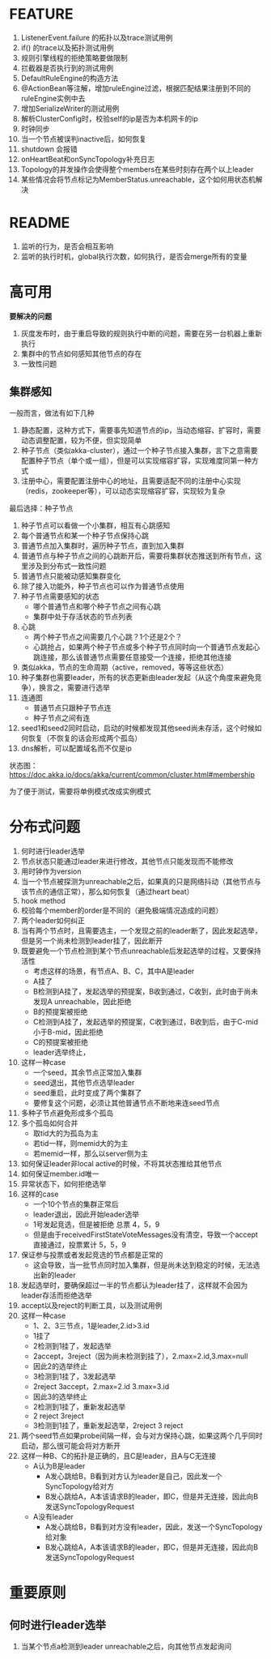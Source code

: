 # FEATURE

1. ListenerEvent.failure 的拓扑以及trace测试用例
2. if() 的trace以及拓扑测试用例
3. 规则引擎线程的拒绝策略要做限制
4. 拦截器是否执行到的测试用例
5. DefaultRuleEngine的构造方法
6. @ActionBean等注解，增加ruleEngine过滤，根据匹配结果注册到不同的ruleEngine实例中去
7. 增加SerializeWriter的测试用例
8. 解析ClusterConfig时，校验self的ip是否为本机网卡的ip
9. 时钟同步
10. 当一个节点被误判inactive后，如何恢复
11. shutdown 会报错
12. onHeartBeat和onSyncTopology补充日志
13. Topology的并发操作会使得整个members在某些时刻存在两个以上leader
14. 某些情况会将节点标记为MemberStatus.unreachable，这个如何用状态机解决

# README

1. 监听的行为，是否会相互影响
2. 监听的执行时机，global执行次数，如何执行，是否会merge所有的变量


# 高可用

__要解决的问题__

1. 灰度发布时，由于重启导致的规则执行中断的问题，需要在另一台机器上重新执行
1. 集群中的节点如何感知其他节点的存在
1. 一致性问题

## 集群感知

一般而言，做法有如下几种

1. 静态配置，这种方式下，需要事先知道节点的ip，当动态缩容、扩容时，需要动态调整配置，较为不便，但实现简单
1. 种子节点（类似akka-cluster），通过一个种子节点接入集群，言下之意需要配置种子节点（单个或一组），但是可以实现缩容扩容，实现难度同第一种方式
1. 注册中心，需要配置注册中心的地址，且需要适配不同的注册中心实现（redis，zookeeper等），可以动态实现缩容扩容，实现较为复杂

最后选择：种子节点

1. 种子节点可以看做一个小集群，相互有心跳感知
1. 每个普通节点和某一个种子节点保持心跳
1. 普通节点加入集群时，遍历种子节点，直到加入集群
1. 普通节点与种子节点之间的心跳断开后，需要将集群状态推送到所有节点，这里涉及到分布式一致性问题
1. 普通节点只能被动感知集群变化
1. 除了接入功能外，种子节点也可以作为普通节点使用
1. 种子节点需要感知的状态
    * 哪个普通节点和哪个种子节点之间有心跳
    * 集群中处于存活状态的节点列表
1. 心跳
    * 两个种子节点之间需要几个心跳？1个还是2个？
    * 心跳抢占，如果两个种子节点或多个种子节点同时向一个普通节点发起心跳连接，那么该普通节点需要任意接受一个连接，拒绝其他连接
1. 类似akka，节点的生命周期（active，removed，等等这些状态）
1. 种子集群也需要leader，所有的状态更新由leader发起（从这个角度来避免竞争），换言之，需要进行选举
1. 连通图
    * 普通节点只跟种子节点连
    * 种子节点之间有连
1. seed1和seed2同时启动，启动的时候都发现其他seed尚未存活，这个时候如何恢复（不恢复的话会形成两个孤岛）
1. dns解析，可以配置域名而不仅是ip

状态图：https://doc.akka.io/docs/akka/current/common/cluster.html#membership

为了便于测试，需要将单例模式改成实例模式

# 分布式问题

1. 何时进行leader选举
1. 节点状态只能通过leader来进行修改，其他节点只能发现而不能修改
1. 用时钟作为version
1. 当一个节点被探测为unreachable之后，如果真的只是网络抖动（其他节点与该节点的通信正常），那么如何恢复（通过heart beat）
1. hook method
1. 校验每个member的order是不同的（避免极端情况造成的问题）
1. 两个leader如何纠正
1. 当有两个节点时，且需要选主，一个发现之前的leader断了，因此发起选举，但是另一个尚未检测到leader挂了，因此断开
1. 既要避免一个节点检测到某个节点unreachable后发起选举的过程，又要保持活性
    * 考虑这样的场景，有节点A、B、C，其中A是leader
    * A挂了
    * B检测到A挂了，发起选举的预提案，B收到通过，C收到，此时由于尚未发现A unreachable，因此拒绝
    * B的预提案被拒绝
    * C检测到A挂了，发起选举的预提案，C收到通过，B收到后，由于C-mid小于B-mid，因此拒绝
    * C的预提案被拒绝
    * leader选举终止，
1. 这样一种case
    * 一个seed，其余节点正常加入集群
    * seed退出，其他节点选举leader
    * seed重启，此时变成了两个集群了
    * 要修复这个问题，必须让其他普通节点不断地来连seed节点
1. 多种子节点避免形成多个孤岛
1. 多个孤岛如何合并
    * 取tid大的为孤岛为主
    * 若tid一样，则memid大的为主
    * 若memid一样，那么以server侧为主
1. 如何保证leader非local active的时候，不将其状态推给其他节点
1. 如何保证member.id唯一
1. 异常状态下，如何拒绝选举
1. 这样的case
    * 一个10个节点的集群正常后
    * leader退出，因此开始leader选举
    * 1号发起竞选，但是被拒绝  总票 4，5，9
    * 但是由于receivedFirstStateVoteMessages没有清空，导致一个accept直接通过，投票累计 5，5，9
1. 保证参与投票或者发起竞选的节点都是正常的
    * 这会导致，当一批节点同时加入集群，但是尚未达到稳定的时候，无法选出新的leader
1. 发起选举时，要确保超过一半的节点都认为leader挂了，这样就不会因为leader存活而拒绝选举
1. accept以及reject的判断工具，以及测试用例
1. 这样一种case
    * 1、2、3三节点，1是leader,2.id>3.id
    * 1挂了
    * 2检测到1挂了，发起选举
    * 2accept，3reject（因为尚未检测到挂了），2.max=2.id,3.max=null
    * 因此2的选举终止
    * 3检测到1挂了，3发起选举
    * 2reject 3accept，2.max=2.id  3.max=3.id
    * 因此3的选举终止
    * 2检测到1挂了，重新发起选举
    * 2 reject 3reject
    * 3检测到1挂了，重新发起选举，2reject 3 reject
1. 两个seed节点如果probe间隔一样，会与对方保持心跳，如果这两个几乎同时启动，那么很可能会将对方断开
1. 这样一种B、C的拓扑是正确的，且C是leader，且A与C无连接
    * A认为B是leader
        * A发心跳给B，B看到对方认为leader是自己，因此发一个SyncTopology给对方
        * B发心跳给A，A本该请求B的leader，即C，但是并无连接，因此向B发送SyncTopologyRequest
    * A没有leader
        * A发心跳给B，B看到对方没有leader，因此，发送一个SyncTopology给对象
        * B发心跳给A，A本该请求B的leader，即C，但是并无连接，因此向B发送SyncTopologyRequest

# 重要原则

## 何时进行leader选举

1. 当某个节点a检测到leader unreachable之后，向其他节点发起询问